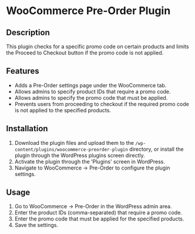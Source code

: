 # WooCommerce Pre-Order Plugin

## Description

 This plugin checks for a specific promo code on certain products and limits the Proceed to Checkout button if the promo code is not applied.

## Features

- Adds a Pre-Order settings page under the WooCommerce tab.
- Allows admins to specify product IDs that require a promo code.
- Allows admins to specify the promo code that must be applied.
- Prevents users from proceeding to checkout if the required promo code is not applied to the specified products.

## Installation

1. Download the plugin files and upload them to the `/wp-content/plugins/woocommerce-preorder-plugin` directory, or install the plugin through the WordPress plugins screen directly.
2. Activate the plugin through the 'Plugins' screen in WordPress.
3. Navigate to WooCommerce -> Pre-Order to configure the plugin settings.

## Usage

1. Go to WooCommerce -> Pre-Order in the WordPress admin area.
2. Enter the product IDs (comma-separated) that require a promo code.
3. Enter the promo code that must be applied for the specified products.
4. Save the settings.